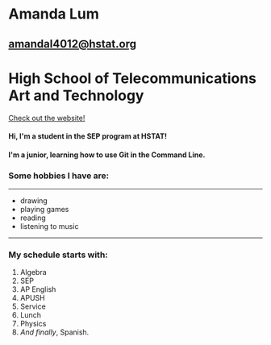 # **Amanda Lum**  

## amandal4012@hstat.org

# High School of Telecommunications Art and Technology
[Check out the website!](https://www.hstat.org)

#### Hi, I'm a student in the SEP program at HSTAT!   
#### I'm a junior, learning how to use Git in the Command Line.
### Some hobbies I have are:    
------------------------------------------------------------------  
* drawing 
* playing games
* reading
* listening to music 
------------------------------------------------------------------  
### My schedule starts with:
1. Algebra
2. SEP
3. AP English
4. APUSH
5. Service
6. Lunch
7. Physics
8. _And finally_, Spanish.
